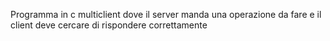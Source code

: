 Programma in c multiclient dove il server manda una operazione da fare e il client deve cercare di rispondere correttamente 